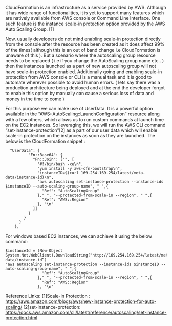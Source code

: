 CloudFormation is an infrastructure as a service provided by AWS. Although it has wide range of functionalities, it is yet to support many features which are natively available from AWS console or Command Line Interface. One such feature is the instance scale-in protection option provided by the AWS Auto Scaling Group. [1] 

Now, usually developers do not mind enabling scale-in protection directly from the console after the resource has been created as it does affect 99% of the times( although this is an out of band change i.e CloudFormation is unaware of this ). But a scenario where the autoscaling group resource needs to be replaced ( i.e if you change the AutoScaling group name etc.. ) then the instances launched as a part of new autoscaling group will not have scale-in protection enabled. Additionally going and enabling scale-in protection from AWS console or CLI is a manual task and it is good to automate wherever possible to avoid human errors. ( lets say there was a production architecture being deployed and at the end the developer forgot to enable this option by manually can cause a serious loss of data and money in the time to come )

For this purpose we can make use of UserData. It is a powerful option available in the “AWS::AutoScaling::LaunchConfiguration” resource along with a few others, which allows us to run custom commands at launch time on the EC2 instances. So leveraging this, we will run the AWS CLI command “set-instance-protection”[2] as a part of our user data which will enable scale-in protection on the instances as soon as they are launched.
The below is the CloudFormation snippet :
~~~~~~~~~~~~~~~~~~~~~~~~~~~~~~~~~~~~~~~~~~~~~~~~~~~~~~~~~~~~~~~~~~~~~~~~~~~~~~~~~~~~~~~~~~~~~~~~~~~~~~~~~~~~~~~~~~~~~~~~~~~~
  "UserData": {
          "Fn::Base64": {
            "Fn::Join": ["", [
              "#!/bin/bash -xe\n",
              "yum install -y aws-cfn-bootstrap\n",
              "instanceID=$(curl 169.254.169.254/latest/meta-data/instance-id)\n",
              "aws autoscaling set-instance-protection --instance-ids $instanceID --auto-scaling-group-name", " ",{
                "Ref": "AutoScalingGroup"
              }," ", "--protected-from-scale-in --region", " ",{
                "Ref": "AWS::Region"
              }, "\n"
            ]]
          }
        }
      }
    },
~~~~~~~~~~~~~~~~~~~~~~~~~~~~~~~~~~~~~~~~~~~~~~~~~~~~~~~~~~~~~~~~~~~~~~~~~~~~~~~~~~~~~~~~~~~~~~~~~~~~~~~~~~~~~~~~~~~~~~~~~~~~

For windows based EC2 instances, we can achieve it using the below command:
~~~~~~~~~~~~~~~~~~~~~~~~~~~~~~~~~~~~~~~~~~~~~~~~~~~~~~~~~~~~~~~~~~~~~~~~~~~~~~~~~~~~~~~~~~~~~~~~~~~~~~~~~~~~~~~~~~~~~~~~~~~~
$instanceId = (New-Object System.Net.WebClient).DownloadString("http://169.254.169.254/latest/meta-data/instance-id”)
"aws autoscaling set-instance-protection --instance-ids $instanceID --auto-scaling-group-name", " ",{
                "Ref": "AutoScalingGroup"
              }," ", "--protected-from-scale-in --region", " ",{
                "Ref": "AWS::Region"
              }, "\n"

~~~~~~~~~~~~~~~~~~~~~~~~~~~~~~~~~~~~~~~~~~~~~~~~~~~~~~~~~~~~~~~~~~~~~~~~~~~~~~~~~~~~~~~~~~~~~~~~~~~~~~~~~~~~~~~~~~~~~~~~~~~~
Reference Links:
[1]Scale-in Protection : https://aws.amazon.com/blogs/aws/new-instance-protection-for-auto-scaling/ 
[2]set-instance-protection: https://docs.aws.amazon.com/cli/latest/reference/autoscaling/set-instance-protection.html



